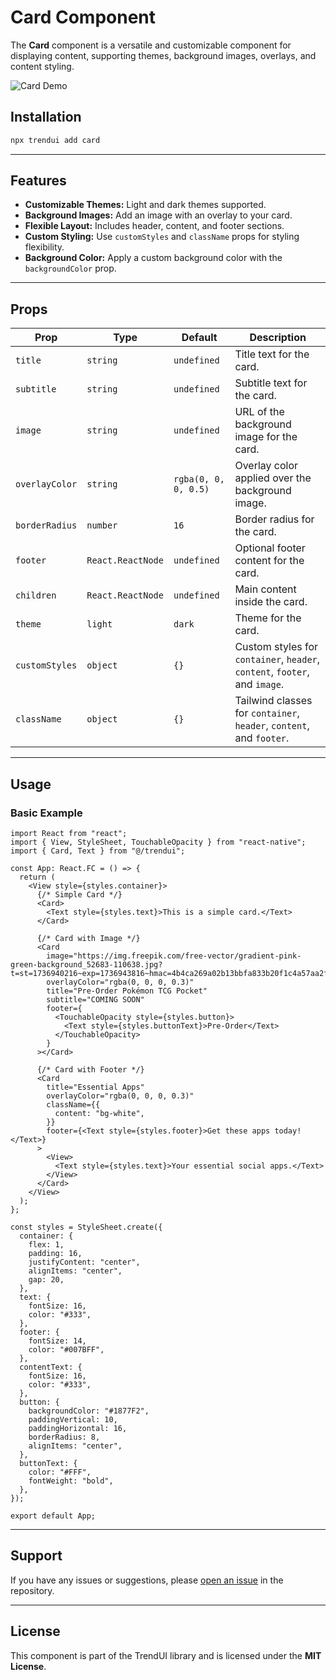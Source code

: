 # Card Component

The **Card** component is a versatile and customizable component for displaying content, supporting themes, background images, overlays, and content styling.

![Card Demo](https://res.cloudinary.com/dvuldqqyp/image/upload/v1737089516/Untitled_design_t6jpj3.gif)

## Installation
```bash
npx trendui add card
```
---

## Features

- **Customizable Themes:** Light and dark themes supported.
- **Background Images:** Add an image with an overlay to your card.
- **Flexible Layout:** Includes header, content, and footer sections.
- **Custom Styling:** Use `customStyles` and `className` props for styling flexibility.
- **Background Color:** Apply a custom background color with the `backgroundColor` prop.

---

## Props

| Prop           | Type              | Default              | Description                                                                |
| -------------- | ----------------- | -------------------- | -------------------------------------------------------------------------- |
| `title`        | `string`          | `undefined`          | Title text for the card.                                                   |
| `subtitle`     | `string`          | `undefined`          | Subtitle text for the card.                                                |
| `image`        | `string`          | `undefined`          | URL of the background image for the card.                                  |
| `overlayColor` | `string`          | `rgba(0, 0, 0, 0.5)` | Overlay color applied over the background image.                           |
| `borderRadius` | `number`          | `16`                 | Border radius for the card.                                                |
| `footer`       | `React.ReactNode` | `undefined`          | Optional footer content for the card.                                      |
| `children`     | `React.ReactNode` | `undefined`          | Main content inside the card.                                              |
| `theme`        | `light`           | `dark`               | Theme for the card.                                                        |
| `customStyles` | `object`          | `{}`                 | Custom styles for `container`, `header`, `content`, `footer`, and `image`. |
| `className`    | `object`          | `{}`                 | Tailwind classes for `container`, `header`, `content`, and `footer`.       |

---

## Usage

### Basic Example

```tsx
import React from "react";
import { View, StyleSheet, TouchableOpacity } from "react-native";
import { Card, Text } from "@/trendui";

const App: React.FC = () => {
  return (
    <View style={styles.container}>
      {/* Simple Card */}
      <Card>
        <Text style={styles.text}>This is a simple card.</Text>
      </Card>

      {/* Card with Image */}
      <Card
        image="https://img.freepik.com/free-vector/gradient-pink-green-background_52683-110638.jpg?t=st=1736940216~exp=1736943816~hmac=4b4ca269a02b13bbfa833b20f1c4a57aa2fdc4f38310479ee3623971d64bca40&w=1800"
        overlayColor="rgba(0, 0, 0, 0.3)"
        title="Pre-Order Pokémon TCG Pocket"
        subtitle="COMING SOON"
        footer={
          <TouchableOpacity style={styles.button}>
            <Text style={styles.buttonText}>Pre-Order</Text>
          </TouchableOpacity>
        }
      ></Card>

      {/* Card with Footer */}
      <Card
        title="Essential Apps"
        overlayColor="rgba(0, 0, 0, 0.3)"
        className={{
          content: "bg-white",
        }}
        footer={<Text style={styles.footer}>Get these apps today!</Text>}
      >
        <View>
          <Text style={styles.text}>Your essential social apps.</Text>
        </View>
      </Card>
    </View>
  );
};

const styles = StyleSheet.create({
  container: {
    flex: 1,
    padding: 16,
    justifyContent: "center",
    alignItems: "center",
    gap: 20,
  },
  text: {
    fontSize: 16,
    color: "#333",
  },
  footer: {
    fontSize: 14,
    color: "#007BFF",
  },
  contentText: {
    fontSize: 16,
    color: "#333",
  },
  button: {
    backgroundColor: "#1877F2",
    paddingVertical: 10,
    paddingHorizontal: 16,
    borderRadius: 8,
    alignItems: "center",
  },
  buttonText: {
    color: "#FFF",
    fontWeight: "bold",
  },
});

export default App;
```

---
## Support

If you have any issues or suggestions, please [open an issue](https://github.com/trend-ui/trendui-react-native/issues) in the repository.

---

## License

This component is part of the TrendUI library and is licensed under the **MIT License**.
